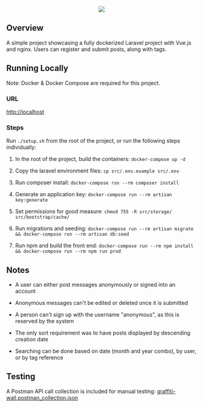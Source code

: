 <p align="center">
  <img src="https://i.imgur.com/HHKGW5a.png" />
</p>

## Overview

A simple project showcasing a fully dockerized Laravel project with Vue.js and nginx. Users can register and submit posts, along with tags.

## Running Locally

Note: Docker & Docker Compose are required for this project.

### URL

[http://localhost](http://localhost)

### Steps

Run `./setup.sh` from the root of the project, or run the following steps individually:

1. In the root of the project, build the containers: `docker-compose up -d`

2. Copy the laravel environment files: `cp src/.env.example src/.env`

3. Run composer install: `docker-compose run --rm composer install`

4. Generate an application key: `docker-compose run --rm artisan key:generate`

5. Set permissions for good measure: `chmod 755 -R src/storage/ src/bootstrap/cache/`

6. Run migrations and seeding: `docker-compose run --rm artisan migrate && docker-compose run --rm artisan db:seed`

7. Run npm and build the front end: `docker-compose run --rm npm install && docker-compose run --rm npm run prod`

## Notes

- A user can either post messages anonymously or signed into an account

- Anonymous messages can't be edited or deleted once it is submitted

- A person can't sign up with the username "anonymous", as this is reserved by the system

- The only sort requirement was to have posts displayed by descending creation date

- Searching can be done based on date (month and year combo), by user, or by tag reference

## Testing

A Postman API call collection is included for manual testing: [graffiti-wall.postman_collection.json](/graffiti-wall.postman_collection.json)

